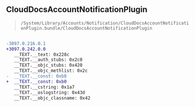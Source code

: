## CloudDocsAccountNotificationPlugin

> `/System/Library/Accounts/Notification/CloudDocsAccountNotificationPlugin.bundle/CloudDocsAccountNotificationPlugin`

```diff

-3097.0.216.0.1
+3097.0.242.0.0
   __TEXT.__text: 0x228c
   __TEXT.__auth_stubs: 0x2c0
   __TEXT.__objc_stubs: 0x420
   __TEXT.__objc_methlist: 0x2c
-  __TEXT.__const: 0xb8
+  __TEXT.__const: 0xb0
   __TEXT.__cstring: 0x1a7
   __TEXT.__oslogstring: 0x43d
   __TEXT.__objc_classname: 0x42

```
